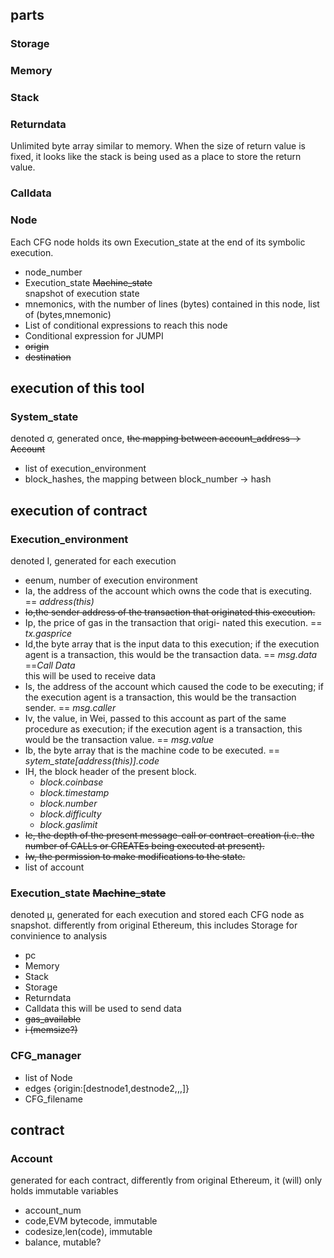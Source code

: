 
## parts
### Storage
### Memory
### Stack
### Returndata
Unlimited byte array similar to  memory. When the size of return value is fixed, it looks like the stack is being used as a place to store the return value.
### Calldata
### Node
Each CFG node holds its own Execution_state at the end of its symbolic execution.
- node_number
- Execution_state ~~Machine_state~~  
snapshot of execution state
- mnemonics,  with the number of lines (bytes) contained in this node, list of (bytes,mnemonic)
- List of conditional expressions to reach this node
- Conditional expression for JUMPI
- ~~origin~~
- ~~destination~~


## execution of this tool
### System_state
denoted σ, generated once, ~~the mapping between account_address -> Account~~
- list of execution_environment
- block_hashes, the mapping between block_number -> hash

## execution of contract
### Execution_environment
denoted I, generated for each execution
- eenum, number of execution environment
- Ia, the address of the account which owns the code that is executing. == *address(this)*
- ~~Io,the sender address of the transaction that originated this execution.~~
- Ip, the price of gas in the transaction that origi- nated this execution. == *tx.gasprice*
- Id,the byte array that is the input data to this execution; if the execution agent is a transaction, this would be the transaction data. == *msg.data* ==*Call Data*  
this will be used to receive data
- Is, the address of the account which caused the code to be executing; if the execution agent is a transaction, this would be the transaction sender. == *msg.caller*
- Iv, the value, in Wei, passed to this account as part of the same procedure as execution; if the execution agent is a transaction, this would be the transaction value. == *msg.value*
- Ib, the byte array that is the machine code to be executed. == *sytem_state[address(this)].code*
- IH, the block header of the present block.
    - *block.coinbase*
    - *block.timestamp*
    - *block.number*
    - *block.difficulty*
    - *block.gaslimit*
- ~~Ie, the depth of the present message-call or contract-creation (i.e. the number of CALLs or CREATEs being executed at present).~~
- ~~Iw, the permission to make modifications to the state.~~
- list of account

### Execution_state ~~Machine_state~~
denoted µ, generated for each execution and stored each CFG node as snapshot. differently from original Ethereum, this includes Storage for convinience to analysis
- pc
- Memory
- Stack
- Storage
- Returndata
- Calldata
this will be used to send data
- ~~gas_available~~
- ~~i (memsize?)~~

### CFG_manager
- list of Node
- edges {origin:[destnode1,destnode2,,,]}
- CFG_filename

## contract
### Account
generated for each contract, differently from original Ethereum, it (will) only holds immutable variables
- account_num
- code,EVM bytecode, immutable
- codesize,len(code), immutable
- balance, mutable?


